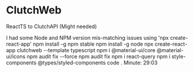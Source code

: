 # ClutchWeb
ReactTS to ClutchAPI (Might needed)

I had some Node and NPM version mis-matching issues using 'npx create-react-app'
npm install -g npm stable
npm install -g node
npx create-react-app clutchweb --template typescript
npm i @material-ui/core @material-ui/icons
npm audit fix --force
npm audit fix
npm i react-query
npm i style-components @types/styled-components
code .
Minute: 29:03
